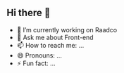 ## Hi there 👋


 
- 🔭 I’m currently working on Raadco   
- 💬 Ask me about Front-end
- 📫 How to reach me: ...
- 😄 Pronouns: ...
- ⚡ Fun fact: ...

